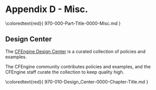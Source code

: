
<!---
Filename: 970-000-Part-Title-0000-Misc.md
-->

# Appendix D - Misc.

\coloredtext{red}{ 970-000-Part-Title-0000-Misc.md }


<!---
Filename: 970-010-Design\_Center-0000-Chapter-Title.md
-->

## Design Center

The [CFEngine Design Center](http://github.com/cfengine/design-center) is a curated collection of policies and examples.

The CFEngine community contributes policies and examples,
and the CFEngine staff curate the collection to keep
quality high.

\coloredtext{red}{ 970-010-Design\_Center-0000-Chapter-Title.md }


